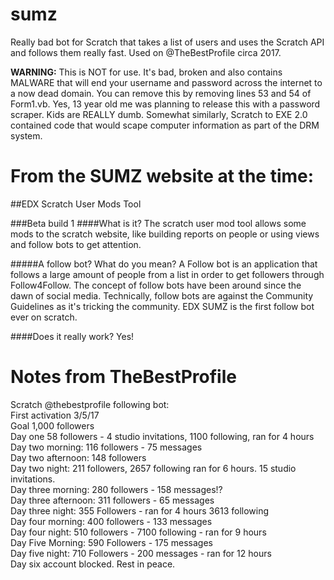 # sumz
Really bad bot for Scratch that takes a list of users and uses the Scratch API and follows them really fast. Used on @TheBestProfile circa 2017.

**WARNING:** This is NOT for use. It's bad, broken and also contains MALWARE that will end your username and password across the internet to a now dead domain. You can remove this by removing lines 53 and 54 of Form1.vb. Yes, 13 year old me was planning to release this with a password scraper. Kids are REALLY dumb. Somewhat similarly, Scratch to EXE 2.0 contained code that would scape computer information as part of the DRM system.

# From the SUMZ website at the time:
##EDX Scratch User Mods Tool

###Beta build 1
####What is it?
The scratch user mod tool allows some mods to the scratch website, like building reports on people or using views and follow bots to get attention.

#####A follow bot? What do you mean?
A Follow bot is an application that follows a large amount of people from a list in order to get followers through Follow4Follow. The concept of follow bots have been around since the dawn of social media. Technically, follow bots are against the Community Guidelines as it's tricking the community.
EDX SUMZ is the first follow bot ever on scratch.

####Does it really work?
Yes!

# Notes from TheBestProfile
Scratch @thebestprofile following bot:<br/>
First activation 3/5/17<br/>
Goal 1,000 followers<br/>
Day one 58 followers - 4 studio invitations, 1100 following, ran for 4 hours<br/>
Day two morning: 116 followers - 75 messages<br/>
Day two afternoon: 148 followers<br/>
Day two night: 211 followers, 2657 following ran for 6 hours. 15 studio invitations.<br/>
Day three morning: 280 followers - 158 messages!?<br/>
Day three afternoon: 311 followers - 65 messages<br/>
Day three night: 355 Followers - ran for 4 hours 3613 following<br/>
Day four morning: 400 followers - 133 messages<br/>
Day four night: 510 followers - 7100 following - ran for 9 hours<br/>
Day Five Morning: 590 Followers - 175 messages<br/>
Day five night: 710 Followers - 200 messages - ran for 12 hours<br/>
Day six account blocked. Rest in peace.
